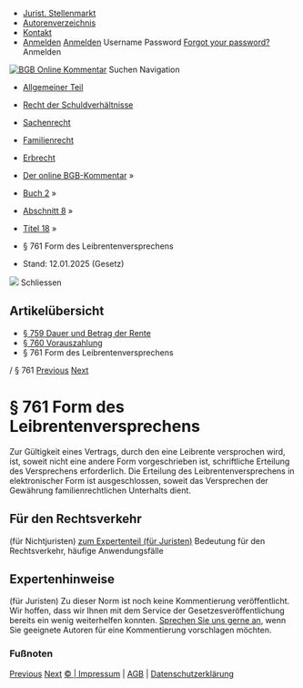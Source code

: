   * [Jurist. Stellenmarkt](https://bgb.kommentar.de/Buch-2/Abschnitt-8/Titel-18/</job-board> "Jurist. Stellenmarkt")
  * [Autorenverzeichnis](https://bgb.kommentar.de/Buch-2/Abschnitt-8/Titel-18/</Autorenverzeichnis> "Autorenverzeichnis")
  * [Kontakt](https://bgb.kommentar.de/Buch-2/Abschnitt-8/Titel-18/</Kontakt>)
  * [Anmelden](https://bgb.kommentar.de/Buch-2/Abschnitt-8/Titel-18/<#login> "show login form") [Anmelden](https://bgb.kommentar.de/Buch-2/Abschnitt-8/Titel-18/<#> "hide login form") Username Password
[Forgot your password?](https://bgb.kommentar.de/Buch-2/Abschnitt-8/Titel-18/</user/forgotpassword>) Anmelden 


[![BGB Online Kommentar](https://bgb.kommentar.de/extension/bgb/design/bgb/images/logo.png)](https://bgb.kommentar.de/Buch-2/Abschnitt-8/Titel-18/</> "BGB Online Kommentar")
Suchen
Navigation
  * [Allgemeiner Teil](https://bgb.kommentar.de/Buch-2/Abschnitt-8/Titel-18/</Buch-1>)
  * [Recht der Schuldverhältnisse](https://bgb.kommentar.de/Buch-2/Abschnitt-8/Titel-18/</Buch-2>)
  * [Sachenrecht](https://bgb.kommentar.de/Buch-2/Abschnitt-8/Titel-18/</Buch-3>)
  * [Familienrecht](https://bgb.kommentar.de/Buch-2/Abschnitt-8/Titel-18/</Buch-4>)
  * [Erbrecht](https://bgb.kommentar.de/Buch-2/Abschnitt-8/Titel-18/</Buch-5>)


  * [Der online BGB-Kommentar](https://bgb.kommentar.de/Buch-2/Abschnitt-8/Titel-18/</>) »
  * [Buch 2](https://bgb.kommentar.de/Buch-2/Abschnitt-8/Titel-18/</Buch-2>) »
  * [Abschnitt 8](https://bgb.kommentar.de/Buch-2/Abschnitt-8/Titel-18/</Buch-2/Abschnitt-8>) »
  * [Titel 18](https://bgb.kommentar.de/Buch-2/Abschnitt-8/Titel-18/</Buch-2/Abschnitt-8/Titel-18>) »
  * § 761 Form des Leibrentenversprechens 
  * Stand: 12.01.2025 (Gesetz) 


![](https://vg01.met.vgwort.de/na/1c9909529ead4f509072c06d9081a7d5)
Schliessen 
## Artikelübersicht
  * [ § 759 Dauer und Betrag der Rente ](https://bgb.kommentar.de/Buch-2/Abschnitt-8/Titel-18/</Buch-2/Abschnitt-8/Titel-18/Dauer-und-Betrag-der-Rente>)
  * [ § 760 Vorauszahlung ](https://bgb.kommentar.de/Buch-2/Abschnitt-8/Titel-18/</Buch-2/Abschnitt-8/Titel-18/Vorauszahlung>)
  * § 761 Form des Leibrentenversprechens 


/ § 761 
[Previous](https://bgb.kommentar.de/Buch-2/Abschnitt-8/Titel-18/</Buch-2/Abschnitt-8/Titel-18/Vorauszahlung> "§ 760 Vorauszahlung") [Next](https://bgb.kommentar.de/Buch-2/Abschnitt-8/Titel-18/</Buch-2/Abschnitt-8/Titel-19/Spiel-Wette> "§ 762 Spiel, Wette")
# § 761 Form des Leibrentenversprechens
Zur Gültigkeit eines Vertrags, durch den eine Leibrente versprochen wird, ist, soweit nicht eine andere Form vorgeschrieben ist, schriftliche Erteilung des Versprechens erforderlich. Die Erteilung des Leibrentenversprechens in elektronischer Form ist ausgeschlossen, soweit das Versprechen der Gewährung familienrechtlichen Unterhalts dient.
## Für den Rechtsverkehr 
(für Nichtjuristen)
[zum Expertenteil (für Juristen)](https://bgb.kommentar.de/Buch-2/Abschnitt-8/Titel-18/<#expertenhinweise>)
Bedeutung für den Rechtsverkehr, häufige Anwendungsfälle
## Expertenhinweise
(für Juristen)
Zu dieser Norm ist noch keine Kommentierung veröffentlicht. Wir hoffen, dass wir Ihnen mit dem Service der Gesetzesveröffentlichung bereits ein wenig weiterhelfen konnten. [Sprechen Sie uns gerne an](https://bgb.kommentar.de/Buch-2/Abschnitt-8/Titel-18/</Kontakt>), wenn Sie geeignete Autoren für eine Kommentierung vorschlagen möchten. 
### Fußnoten
[Previous](https://bgb.kommentar.de/Buch-2/Abschnitt-8/Titel-18/</Buch-2/Abschnitt-8/Titel-18/Vorauszahlung> "§ 760 Vorauszahlung") [Next](https://bgb.kommentar.de/Buch-2/Abschnitt-8/Titel-18/</Buch-2/Abschnitt-8/Titel-19/Spiel-Wette> "§ 762 Spiel, Wette")
[© | Impressum](https://bgb.kommentar.de/Buch-2/Abschnitt-8/Titel-18/</Kontakt>) | [AGB](https://bgb.kommentar.de/Buch-2/Abschnitt-8/Titel-18/</AGB>) | [Datenschutzerklärung](https://bgb.kommentar.de/Buch-2/Abschnitt-8/Titel-18/</Datenschutzerklaerung-fuer-Leser>)
